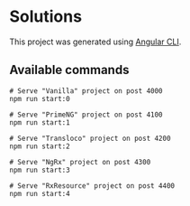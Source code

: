 # Solutions

This project was generated using [Angular CLI](https://github.com/angular/angular-cli).

## Available commands

```shell
# Serve "Vanilla" project on post 4000
npm run start:0

# Serve "PrimeNG" project on post 4100
npm run start:1

# Serve "Transloco" project on post 4200
npm run start:2

# Serve "NgRx" project on post 4300
npm run start:3

# Serve "RxResource" project on post 4400
npm run start:4
```
